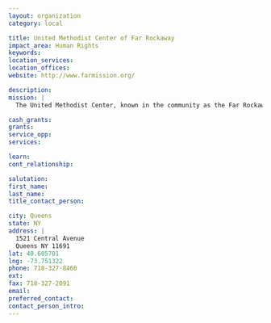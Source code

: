 ```yaml
---
layout: organization
category: local

title: United Methodist Center of Far Rockaway
impact_area: Human Rights
keywords: 
location_services: 
location_offices: 
website: http://www.farmission.org/

description: 
mission: |
  The United Methodist Center, known in the community as the Far Rockaway Mission is a non-profit, community faith-based Ministry, service agency operating under the authority of the New York Annual Conference and the United Methodist City Society. It’s operation began in 1982.

cash_grants: 
grants: 
service_opp: 
services: 

learn: 
cont_relationship: 

salutation: 
first_name: 
last_name: 
title_contact_person: 

city: Queens
state: NY
address: |
  1521 Central Avenue     
  Queens NY 11691
lat: 40.605701
lng: -73.751322
phone: 718-327-8460
ext: 
fax: 718-327-2091
email: 
preferred_contact: 
contact_person_intro: 
---
```

